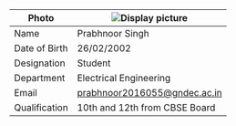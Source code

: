 
| Photo | ![Display picture](Photos/Prabh.png) 
| ------ | -------- |
| Name | Prabhnoor Singh |
| Date of Birth | 26/02/2002 |
| Designation | Student |
| Department | Electrical Engineering |
| Email | prabhnoor2016055@gndec.ac.in |
| Qualification | 10th and 12th from CBSE Board |
